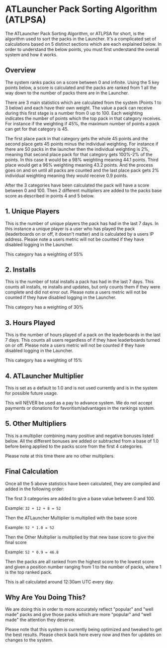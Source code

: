 # ATLauncher Pack Sorting Algorithm (ATLPSA)

The ATLauncher Pack Sorting Algorithm, or ATLPSA for short, is the algorithm used to sort the packs in the Launcher.
It's a complicated set of calculations based on 5 distinct sections which are each explained below. In order to
understand the below points, you must first understand the overall system and how it works.

## Overview

The system ranks packs on a score between 0 and infinite. Using the 5 key points below, a score is calculated and the
packs are ranked from 1 all the way down to the number of packs there are in the Launcher.

There are 3 main statistics which are calculated from the system (Points 1 to 3 below) and each have their own weight.
The value a pack can receive during this first stage is a number from 0 up to 100. Each weighting indicates the number
of points which the top pack in that category receives. For instance if the weighting if 45%, the maximum number of
points a pack can get for that category is 45.

The first place pack in that category gets the whole 45 points and the second place gets 45 points minus the individual
weighting. For instance if there are 50 packs in the launcher then the individual weighting is 2%, meaning that second
place pack for that category gets 100%-2% of the points. In this case it would be a 98% weighting meaning 44.1 points.
Third place would get a 96% weighting meaning 43.2 points. And the process goes on and on until all packs are counted
and the last place pack gets 2% individual weighting meaning they would receive 0.9 points.

After the 3 categories have been calculated the pack will have a score between 0 and 100. Then 2 different multipliers
are added to the packs base score as described in points 4 and 5 below.

## 1. Unique Players

This is the number of unique players the pack has had in the last 7 days. In this instance a unique player is a user who
has played the pack (leaderboards on or off, it doesn't matter) and is calculated by a users IP address. Please note a
users metric will not be counted if they have disabled logging in the Launcher.

This category has a weighting of 55%

## 2. Installs

This is the number of total installs a pack has had in the last 7 days. This counts all installs, re installs and
updates, but only counts them if they were complete and did not error out. Please note a users metric will not be
counted if they have disabled logging in the Launcher.

This category has a weighting of 30%

## 3. Hours Played

This is the number of hours played of a pack on the leaderboards in the last 7 days. This counts all users regardless of
if they have leaderboards turned on or off. Please note a users metric will not be counted if they have disabled logging
in the Launcher.

This category has a weighting of 15%

## 4. ATLauncher Multiplier

This is set as a default to 1.0 and is not used currently and is in the system for possible future usage.

This will NEVER be used as a pay to advance system. We do not accept payments or donations for favoritism/advantages in
the rankings system.

## 5. Other Multipliers

This is a multiplier combining many positive and negative bonuses listed below. All the different bonuses are added or
subtracted from a base of 1.0 before being applied to the packs score from the first 4 categories.

Please note at this time there are no other multipliers.

## Final Calculation

Once all the 5 above statistics have been calculated, they are compiled and added in the following order:

The first 3 categories are added to give a base value between 0 and 100.

Example: `32 + 12 + 8 = 52`

Then the ATLauncher Multiplier is multiplied with the base score

Example: `52 * 1.0 = 52`

Then the Other Multiplier is multiplied by that new base score to give the final score

Example: `52 * 0.9 = 46.8`

Then the packs are all ranked from the highest score to the lowest score and given a position number ranging from 1 to
the number of packs, where 1 is the top ranked pack.

This is all calculated around 12:30am UTC every day.

## Why Are You Doing This?

We are doing this in order to more accurately reflect "popular" and "well made" packs and give those packs which are
more "popular" and "well made" the attention they deserve.

Please note that this system is currently being optimized and tweaked to get the best results. Please check back here
every now and then for updates on changes to the system.
